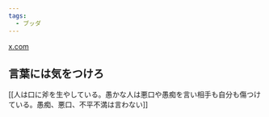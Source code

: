 ```yaml
---
tags:
  - ブッダ
---
```

[x.com](https://x.com/phrayuki/status/1171943652190388224)

## 言葉には気をつけろ

[[人は口に斧を生やしている。愚かな人は悪口や愚痴を言い相手も自分も傷つけている。愚痴、悪口、不平不満は言わない]] 

